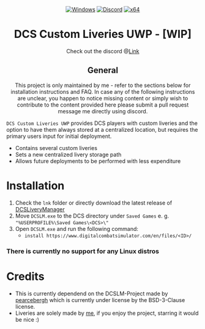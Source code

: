 <div align="center">

   [![Windows](https://img.shields.io/badge/Platform-Windows-0078d7.svg?style=plastic)](https://en.wikipedia.org/wiki/Microsoft_Windows)
   [![Discord](https://img.shields.io/discord/1148144263792701471.svg?color=7289da&label=Discord&logo=discord&logoColor=white&cacheSeconds=3600&style=plastic)](https://mee6.xyz/i/n0mgQanPM7)
   [![x64](https://img.shields.io/badge/Arch-x64-red.svg?style=plastic)](https://en.wikipedia.org/wiki/X86-64)

   # **DCS Custom Liveries UWP - [WIP]**
   Check out the discord @[Link](https://mee6.xyz/i/n0mgQanPM7)
	
   ## General
   This project is only maintained by me - refer to the sections below for installation instructions and FAQ.
   In case any of the following instructions are unclear, you happen to notice missing content or simply wish to contribute to the content provided here please submit a pull request message me directly using discord.
   
</div>


`DCS Custom Liveries UWP` provides DCS players with custom liveries and the option to have them always stored at a centralized location, but requires the primary users input for initial deployment.
- Contains several custom liveries
- Sets a new centralized livery storage path
- Allows future deployments to be performed with less expenditure

# Installation
   1. Check the `lnk` folder or directly download the latest release of [DCSLiveryManager](https://github.com/pearcebergh/DCSLiveryManager)
   2. Move `DCSLM.exe` to the DCS directory under `Saved Games` e. g. `"%USERPROFILE%\Saved Games\<DCS>\"`
   3. Open `DCSLM.exe` and run the following command:
		- `install https://www.digitalcombatsimulator.com/en/files/<ID>/`

### There is currently no support for any Linux distros

# Credits
   - This is currently dependend on the DCSLM-Project made by <a href="https://github.com/pearcebergh">pearcebergh</a> which is currently under license by the BSD-3-Clause license.
   - Liveries are solely made by <a href="https://github.com/install-flatischler">me</a>, if you enjoy the project, starring it would be nice :)
